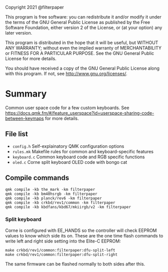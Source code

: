 Copyright 2021 @filterpaper

This program is free software: you can redistribute it and/or modify
it under the terms of the GNU General Public License as published by
the Free Software Foundation, either version 2 of the License, or
(at your option) any later version.

This program is distributed in the hope that it will be useful,
but WITHOUT ANY WARRANTY; without even the implied warranty of
MERCHANTABILITY or FITNESS FOR A PARTICULAR PURPOSE.  See the
GNU General Public License for more details.

You should have received a copy of the GNU General Public License
along with this program.  If not, see <http://www.gnu.org/licenses/>.

# Summary

Common user space code for a few custom keyboards. See https://docs.qmk.fm/#/feature_userspace?id=userspace-sharing-code-between-keymaps for more details.
## File list
* `config.h`	Self-explainatory QMK configuration options
* `rules.mk`	Makefile rules for common and keyboard-specific features
* `keyboard.c`	Common keyboard code and RGB specific functions
* `oled.c`		Corne split keyboard OLED code with bongo cat

## Compile commands
```
qmk compile -kb the_mark -km filterpaper
qmk compile -kb bm40hsrgb -km filterpaper
qmk compile -kb planck/rev6 -km filterpaper
qmk compile -kb crkbd/rev1/common -km filterpaper
qmk compile -kb kbdfans/kbd67/mkiirgb/v2 -km filterpaper
```

### Split keyboard
Corne is configured with EE_HANDS so the controller will check EEPROM values to know which side its on. 
These are the one time flash commands to write left and right side setting into the Elite-C EEPROM:
```
make crkbd/rev1/common:filterpaper:dfu-split-left
make crkbd/rev1/common:filterpaper:dfu-split-right
```
The same firmware can be flashed normally to both sides after this.

